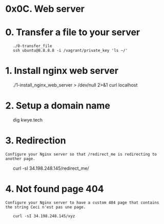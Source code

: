 # 0x0C. Web server

# 0. Transfer a file to your server


<ul>

    ./0-transfer_file
    ssh ubuntu@8.8.8.8 -i /vagrant/private_key 'ls ~/'
</ul>

# 1. Install nginx web server


<ul>
    ./1-install_nginx_web_server > /dev/null 2>&1
    curl localhost
</ul>


# 2. Setup a domain name


<ul>
    dig kwye.tech

</ul>

# 3. Redirection

    Configure your Nginx server so that /redirect_me is redirecting to another page.



<ul>
    curl -sI 34.198.248.145/redirect_me/

</ul>


# 4. Not found page 404


    Configure your Nginx server to have a custom 404 page that contains the string Ceci n'est pas une page.

<ul>

    curl -sI 34.198.248.145/xyz

</ul>
